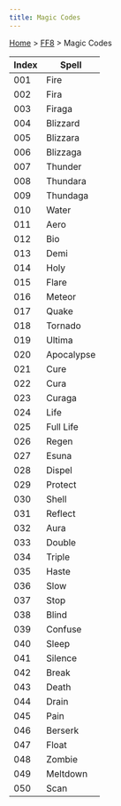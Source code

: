 ```yaml
---
title: Magic Codes
---
```


[Home](Main%20Page.md) > [FF8](FF8.md) > Magic Codes

| Index | Spell      |
|-------|------------|
| 001   | Fire       |
| 002   | Fira       |
| 003   | Firaga     |
| 004   | Blizzard   |
| 005   | Blizzara   |
| 006   | Blizzaga   |
| 007   | Thunder    |
| 008   | Thundara   |
| 009   | Thundaga   |
| 010   | Water      |
| 011   | Aero       |
| 012   | Bio        |
| 013   | Demi       |
| 014   | Holy       |
| 015   | Flare      |
| 016   | Meteor     |
| 017   | Quake      |
| 018   | Tornado    |
| 019   | Ultima     |
| 020   | Apocalypse |
| 021   | Cure       |
| 022   | Cura       |
| 023   | Curaga     |
| 024   | Life       |
| 025   | Full Life  |
| 026   | Regen      |
| 027   | Esuna      |
| 028   | Dispel     |
| 029   | Protect    |
| 030   | Shell      |
| 031   | Reflect    |
| 032   | Aura       |
| 033   | Double     |
| 034   | Triple     |
| 035   | Haste      |
| 036   | Slow       |
| 037   | Stop       |
| 038   | Blind      |
| 039   | Confuse    |
| 040   | Sleep      |
| 041   | Silence    |
| 042   | Break      |
| 043   | Death      |
| 044   | Drain      |
| 045   | Pain       |
| 046   | Berserk    |
| 047   | Float      |
| 048   | Zombie     |
| 049   | Meltdown   |
| 050   | Scan       |
